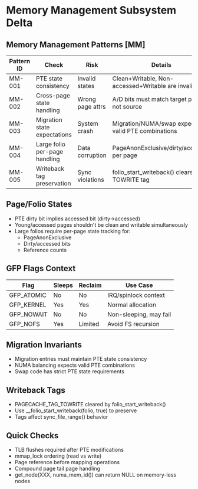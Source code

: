 # Memory Management Subsystem Delta

## Memory Management Patterns [MM]

| Pattern ID | Check | Risk | Details |
|------------|-------|------|---------|
| MM-001 | PTE state consistency | Invalid states | Clean+Writable, Non-accessed+Writable are invalid |
| MM-002 | Cross-page state handling | Wrong page attrs | A/D bits must match target page, not source |
| MM-003 | Migration state expectations | System crash | Migration/NUMA/swap expect valid PTE combinations |
| MM-004 | Large folio per-page handling | Data corruption | PageAnonExclusive/dirty/accessed per page |
| MM-005 | Writeback tag preservation | Sync violations | folio_start_writeback() clears TOWRITE tag |

## Page/Folio States
- PTE dirty bit implies accessed bit (dirty→accessed)
- Young/accessed pages shouldn't be clean and writable simultaneously
- Large folios require per-page state tracking for:
  - PageAnonExclusive
  - Dirty/accessed bits
  - Reference counts

## GFP Flags Context
| Flag | Sleeps | Reclaim | Use Case |
|------|--------|---------|----------|
| GFP_ATOMIC | No | No | IRQ/spinlock context |
| GFP_KERNEL | Yes | Yes | Normal allocation |
| GFP_NOWAIT | No | No | Non-sleeping, may fail |
| GFP_NOFS | Yes | Limited | Avoid FS recursion |

## Migration Invariants
- Migration entries must maintain PTE state consistency
- NUMA balancing expects valid PTE combinations
- Swap code has strict PTE state requirements

## Writeback Tags
- PAGECACHE_TAG_TOWRITE cleared by folio_start_writeback()
- Use __folio_start_writeback(folio, true) to preserve
- Tags affect sync_file_range() behavior

## Quick Checks
- TLB flushes required after PTE modifications
- mmap_lock ordering (read vs write)
- Page reference before mapping operations
- Compound page tail page handling
- get_node(XXX, numa_mem_id()) can return NULL on memory-less nodes
